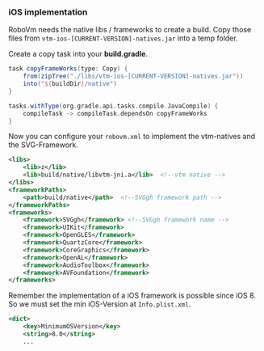 ### iOS implementation

RoboVm needs the native libs / frameworks to create a build.
Copy those files from `vtm-ios-[CURRENT-VERSION]-natives.jar` into a temp folder.

Create a copy task into your **build.gradle**.

```groovy
task copyFrameWorks(type: Copy) {
    from(zipTree("./libs/vtm-ios-[CURRENT-VERSION]-natives.jar"))
    into("${buildDir}/native")
}

tasks.withType(org.gradle.api.tasks.compile.JavaCompile) {
    compileTask -> compileTask.dependsOn copyFrameWorks
}
```

Now you can configure your `robovm.xml` to implement the vtm-natives and the SVG-Framework.

```xml
<libs>
    <lib>z</lib>
    <lib>build/native/libvtm-jni.a</lib>  <!--vtm native -->
</libs>
<frameworkPaths>
    <path>build/native</path>  <!--SVGgh framework path -->
</frameworkPaths>
<frameworks>
    <framework>SVGgh</framework> <!--SVGgh framework name -->
    <framework>UIKit</framework>
    <framework>OpenGLES</framework>
    <framework>QuartzCore</framework>
    <framework>CoreGraphics</framework>
    <framework>OpenAL</framework>
    <framework>AudioToolbox</framework>
    <framework>AVFoundation</framework>
</frameworks>
```

Remember the implementation of a iOS framework is possible since iOS 8.
So we must set the min iOS-Version at `Info.plist.xml`.

```xml
<dict>
    <key>MinimumOSVersion</key>
    <string>8.0</string>
    ...
```
